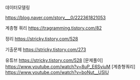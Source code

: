 데이터모델링

https://blog.naver.com/story___0/222361821053

계층형 쿼리
https://tragramming.tistory.com/82

정리
https://stricky.tistory.com/528

기출문제
https://stricky.tistory.com/273

유튜브
https://stricky.tistory.com/528
[문제풀이]
https://www.youtube.com/watch?v=8uP_E6SyiuM
[계층형쿼리]
https://www.youtube.com/watch?v=boNut__USIU
